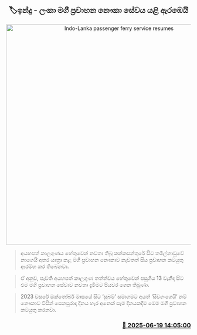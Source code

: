 <p align='center'><b><h2 align='center' title='Indo-Lanka passenger ferry service resumes'>🏷ඉන්දු - ලංකා මගී ප්‍රවාහන නෞකා සේවය යළි ඇරඹෙයි</h2></b></p>
<p align='center'><img src='https://helakuru.sgp1.cdn.digitaloceanspaces.com/esana/images/lib/india-sl-bort.jpg' width='600' alt='Indo-Lanka passenger ferry service resumes'></p>

> අයහපත් කාලගුණය හේතුවෙන් නවතා තිබූ කන්කසන්තුරේ සිට තමිල්නාඩුවේ නාගෙයි අතර යාත්‍රා කළ මගී ප්‍රවාහන නෞකාව නැවතත් සිය ප්‍රවාහන කටයුතු ආරම්භ කර තිබෙනවා.

> ඒ අනුව, පැවති අයහපත් කාලගුණ තත්ත්වය හේතුවෙන් පසුගිය 13 වැනිදා සිට එම මගී ප්‍රවාහන සේවාව නවතා දැමීමට පියවර ගෙන තිබුණා.

> 2023 වසරේ ඔක්තෝබර් මාසයේ සිට ‘සුබම්’ සමාගමට අයත් ‘සිවගංගෙයි’ නම් නෞකාව විසින් සෙනසුරාදා දිනය හැර අනෙක් සෑම දිනයකදීම මෙම මගී ප්‍රවාහන කටයුතු කරනවා.



<h3 align='right'><a href='https://www.helakuru.lk/esana/p/111159/'>📅 2025-06-19 14:05:00</a></h3>
